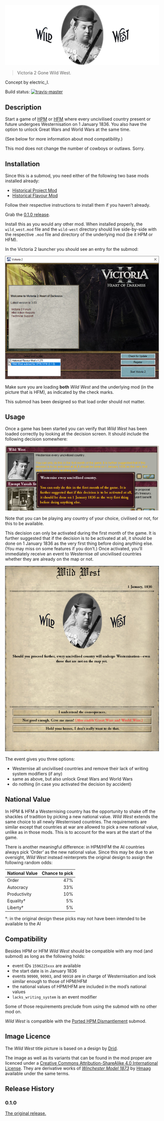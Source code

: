 [![wild-west](./title.png)](https://github.com/moretrim/wild-west)

> Victoria 2 Gone Wild West. 

<footer>Concept by electric_I.</footer>

Build status:
[![travis-master][travis-master-image]](https://travis-ci.org/moretrim/wild-west/branches)

[travis-master-image]: https://travis-ci.org/moretrim/wild-west.svg?branch=master

Description
-----------

Start a game of [HPM] or [HFM] where every uncivilised country present or future undergoes
Westernisation on 1 January 1836. You also have the option to unlock Great Wars and World Wars at
the same time.

(See below for more information about mod compatibility.)

This mod does not change the number of cowboys or outlaws. Sorry.

[HPM]: https://github.com/arkhometha/Historical-Project-Mod
[HFM]: https://github.com/SighPie/HFM

Installation
------------

Since this is a submod, you need either of the following two base mods installed already:

- [Historical Project Mod][HPM/releases]
- [Historical Flavour Mod][HFM]

[HPM/releases]: https://github.com/arkhometha/Historical-Project-Mod/releases

Follow their respective instructions to install them if you haven’t already.

Grab the [0.1.0 release].

[0.1.0 release]: https://github.com/moretrim/wild-west/releases/tag/v0.1.0

Install this as you would any other mod. When installed properly, the `wild_west.mod` file and the
`wild-west` directory should live side-by-side with the respective `.mod` file and directory of the
underlying mod (be it HPM or HFM).

In the Victoria 2 launcher you should see an entry for the submod:

![launcher](./launcher.jpg)

Make sure you are loading **both** <cite>Wild West</cite> and the underlying mod (in the picture
that is HFM), as indicated by the check marks.

This submod has been designed so that load order should not matter.

Usage
-----

Once a game has been started you can verify that <cite>Wild West</cite> has been loaded correctly by
looking at the decision screen. It should include the following decision somewhere:

![decision](./decision.jpg)

Note that you can be playing any country of your choice, civilised or not, for this to be available.

This decision can only be activated during the first month of the game. It is further suggested that
if the decision is to be activated at all, it should be done on 1 January 1836 as the very first
thing before doing anything else. (You may miss on some features if you don’t.) Once activated,
you’ll immediately receive an event to Westernise *all* uncivilised countries whether they are
already on the map or not.

![event](./event.jpg)

The event gives you three options:

- Westernise all uncivilised countries and remove their lack of writing system modifiers (if any)
- same as above, but also unlock Great Wars and World Wars
- do nothing (in case you activated the decision by accident)

National Value
--------------

In HPM & HFM a Westernising country has the opportunity to shake off the shackles of tradition by
picking a new national value. <cite>Wild West</cite> extends the same choice to all newly
Westernised countries. The requirements are similar except that countries at war are allowed to pick
a new national value, unlike as in those mods. This is to account for the wars at the start of the
game.

There is another meaningful difference: in HPM/HFM the AI countries always pick ‘Order’ as the new
national value. Since this may be due to an oversight, <cite>Wild West</cite> instead reinterprets
the original design to assign the following random odds:

National Value  | Chance to pick
:---------------|-----------------:
Order           | 47%
Autocracy       | 33%
Productivity    | 10%
Equality†       | 5%
Liberty†        | 5%

†: in the original design these picks may not have been intended to be available to the AI

Compatibility
-------------

Besides HPM or HFM <cite>Wild West</cite> should be compatible with any mod (and submod) as long as
the following holds:

- event IDs `1596225xxx` are available
- the start date is in January 1836
- events `90900`, `90903`, and `90910` are in charge of Westernisation and look similar enough to
  those of HPM/HFM
- the national values of HPM/HFM are included in the mod’s national values
- `lacks_writing_system` is an event modifier

Some of those requirements preclude from using the submod with no other mod on.

<cite>Wild West</cite> is compatible with the [Ported HPM Dismantlement] submod.

[Ported HPM Dismantlement]: https://github.com/moretrim/ported-hpm-dismantlement

Image Licence
-------------

The <cite>Wild West</cite> title picture is based on a design by [Drid].

The image as well as its variants that can be found in the mod proper are licenced under a [Creative
Commons Attribution-ShareAlike 4.0 International License][CC BY-SA 4.0]. They are derivative works
of [<cite>Winchester Model 1873</cite>] by [Hmaag] available under the same terms.

[Drid]: https://www.twitch.tv/dridlicious
[<cite>Winchester Model 1873</cite>]: https://commons.wikimedia.org/wiki/File:Winchester_Model_1873.jpg
[Hmaag]: https://commons.wikimedia.org/wiki/User:Hmaag
[CC BY-SA 4.0]: https://creativecommons.org/licenses/by-sa/4.0

Release History
---------------

### 0.1.0

[The original release.][v0.1.0]

[v0.1.0]: https://github.com/moretrim/wild-west/tree/v0.1.0
